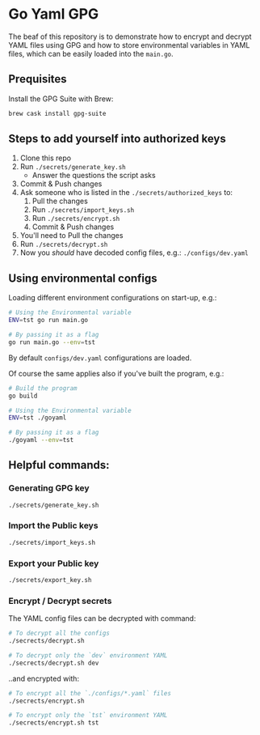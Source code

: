 # Go Yaml GPG

The beaf of this repository is to demonstrate how to encrypt and decrypt YAML files using GPG and how to store environmental variables in YAML files, which can be easily loaded into the `main.go`.


## Prequisites

Install the GPG Suite with Brew:
```sh
brew cask install gpg-suite
```


## Steps to add yourself into authorized keys

1. Clone this repo
2. Run `./secrets/generate_key.sh`
    - Answer the questions the script asks
3. Commit & Push changes
4. Ask someone who is listed in the `./secrets/authorized_keys` to:
    1. Pull the changes
    2. Run `./secrets/import_keys.sh`
    3. Run `./secrets/encrypt.sh`
    4. Commit & Push changes
5. You'll need to Pull the changes
6. Run `./secrets/decrypt.sh`
7. Now you _should_ have decoded config files, e.g.: `./configs/dev.yaml`


## Using environmental configs

Loading different environment configurations on start-up, e.g.:
```sh
# Using the Environmental variable
ENV=tst go run main.go

# By passing it as a flag
go run main.go --env=tst
```

By default `configs/dev.yaml` configurations are loaded.

Of course the same applies also if you've built the program, e.g.:
```sh
# Build the program
go build

# Using the Environmental variable
ENV=tst ./goyaml

# By passing it as a flag
./goyaml --env=tst
```

## Helpful commands:

### Generating GPG key

```sh
./secrets/generate_key.sh
```

### Import the Public keys

```sh
./secrets/import_keys.sh
```

### Export your Public key

```sh
./secrets/export_key.sh
```


### Encrypt / Decrypt secrets

The YAML config files can be decrypted with command:
```sh
# To decrypt all the configs
./secrects/decrypt.sh

# To decrypt only the `dev` environment YAML
./secrects/decrypt.sh dev
```
..and encrypted with:
```sh
# To encrypt all the `./configs/*.yaml` files
./secrects/encrypt.sh

# To encrypt only the `tst` environment YAML
./secrects/encrypt.sh tst
```